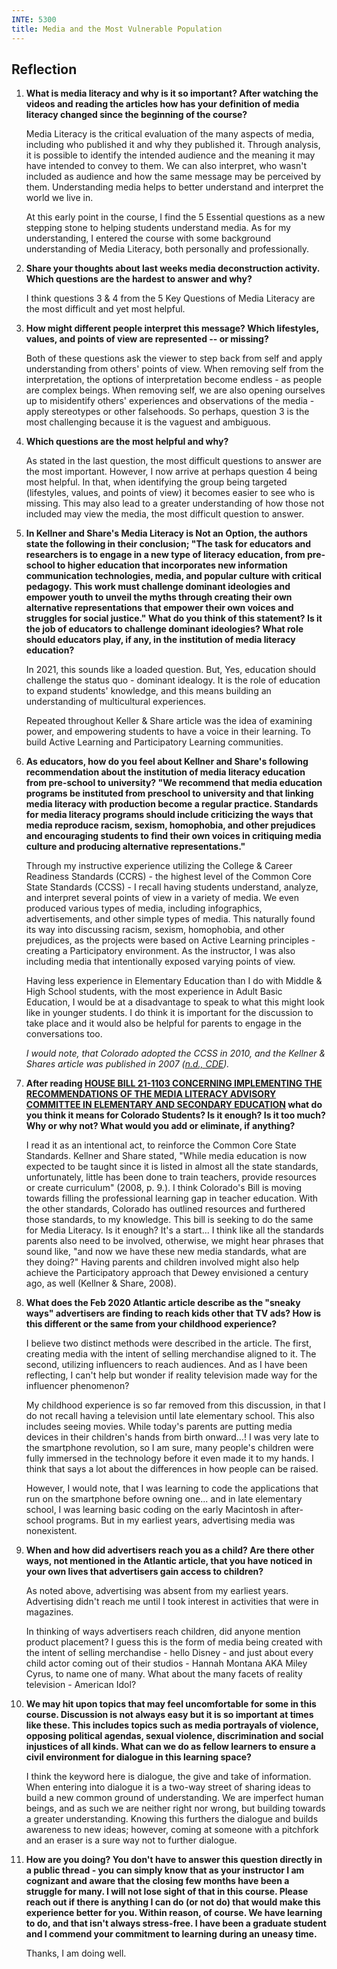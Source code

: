 ```yaml
---
INTE: 5300
title: Media and the Most Vulnerable Population
---
```


## Reflection

1. **What is media literacy and why is it so important? After watching the videos and reading the articles how has your definition of media literacy changed since the beginning of the course?**

    Media Literacy is the critical evaluation of the many aspects of media, including who published it and why they published it. Through analysis, it is possible to identify the intended audience and the meaning it may have intended to convey to them. We can also interpret, who wasn't included as audience and how the same message may be perceived by them. Understanding media helps to better understand and interpret the world we live in.

    At this early point in the course, I find the 5 Essential questions as a new stepping stone to helping students understand media. As for my understanding, I entered the course with some background understanding of Media Literacy, both personally and professionally.

2. **Share your thoughts about last weeks media deconstruction activity. Which questions are the hardest to answer and why?**

    I think questions 3 & 4 from the 5 Key Questions of Media Literacy are the most difficult and yet most helpful.

3. **How might different people interpret this message? Which lifestyles, values, and points of view are represented -- or missing?**

    Both of these questions ask the viewer to step back from self and apply understanding from others' points of view. When removing self from the interpretation, the options of interpretation become endless - as people are complex beings. When removing self, we are also opening ourselves up to misidentify others' experiences and observations of the media - apply stereotypes or other falsehoods. So perhaps, question 3 is the most challenging because it is the vaguest and ambiguous.

4. **Which questions are the most helpful and why?**

    As stated in the last question, the most difficult questions to answer are the most important. However, I now arrive at perhaps question 4 being most helpful. In that, when identifying the group being targeted (lifestyles, values, and points of view) it becomes easier to see who is missing.  This may also lead to a greater understanding of how those not included may view the media, the most difficult question to answer.

5. **In Kellner and Share's Media Literacy is Not an Option, the authors state the following in their conclusion; "The task for educators and researchers is to engage in a new type of literacy education, from pre-school to higher education that incorporates new information communication technologies, media, and popular culture with critical pedagogy. This work must challenge dominant ideologies and empower youth to unveil the myths through creating their own alternative representations that empower their own voices and struggles for social justice." What do you think of this statement? Is it the job of educators to challenge dominant ideologies? What role should educators play, if any, in the institution of media literacy education?**

    In 2021, this sounds like a loaded question. But, Yes, education should challenge the status quo - dominant idealogy. It is the role of education to expand students' knowledge, and this means building an understanding of multicultural experiences.

    Repeated throughout Keller & Share article was the idea of examining power, and empowering students to have a voice in their learning. To build Active Learning and Participatory Learning communities.

6. **As educators, how do you feel about Kellner and Share's following recommendation about the institution of media literacy education from pre-school to university? "We recommend that media education programs be instituted from preschool to university and that linking media literacy with production become a regular practice. Standards for media literacy programs should include criticizing the ways that media reproduce racism, sexism, homophobia, and other prejudices and encouraging students to find their own voices in critiquing media culture and producing alternative representations."**

    Through my instructive experience utilizing the College & Career Readiness Standards (CCRS) - the highest level of the Common Core State Standards (CCSS) - I recall having students understand, analyze, and interpret several points of view in a variety of media. We even produced various types of media, including infographics, advertisements, and other simple types of media. This naturally found its way into discussing racism, sexism, homophobia, and other prejudices, as the projects were based on Active Learning principles - creating a Participatory environment. As the instructor, I was also including media that intentionally exposed varying points of view.

    Having less experience in Elementary Education than I do with Middle & High   School students, with the most experience in Adult Basic Education, I would be at a disadvantage to speak to what this might look like in younger students. I do think it is important for the discussion to take place and it would also be helpful for parents to engage in the conversations too.

    *I would note, that Colorado adopted the CCSS in 2010, and the Kellner & Shares article was published in 2007 ([n.d., CDE](https://www.cde.state.co.us/contentareas/ccss_in_the_colorado_standards)).*

7. **After reading [HOUSE BILL 21-1103 CONCERNING IMPLEMENTING THE RECOMMENDATIONS OF THE MEDIA LITERACY ADVISORY COMMITTEE IN ELEMENTARY AND SECONDARY EDUCATION](https://leg.colorado.gov/sites/default/files/2021a_1103_signed.pdf) what do you think it means for Colorado Students? Is it enough? Is it too much? Why or why not? What would you add or eliminate, if anything?**

    I read it as an intentional act, to reinforce the Common Core State Standards. Kellner and Share stated, "While media education is now expected to be taught since it is listed in almost all the state standards, unfortunately, little has been done to train teachers, provide resources or create curriculum" (2008, p. 9.). I think Colorado's Bill is moving towards filling the professional learning gap in teacher education. With the other standards, Colorado has outlined resources and furthered those standards, to my knowledge. This bill is seeking to do the same for Media Literacy. Is it enough? It's a start... I think like all the standards parents also need to be involved, otherwise, we might hear phrases that sound like, "and now we have these new media standards, what are they doing?" Having parents and children involved might also help achieve the Participatory approach that Dewey envisioned a century ago, as well (Kellner & Share, 2008).

8. **What does the Feb 2020 Atlantic article describe as the "sneaky ways" advertisers are finding to reach kids other that TV ads? How is this different or the same from your childhood experience?**

    I believe two distinct methods were described in the article. The first, creating media with the intent of selling merchandise aligned to it. The second, utilizing influencers to reach audiences. And as I have been reflecting, I can't help but wonder if reality television made way for the influencer phenomenon?

    My childhood experience is so far removed from this discussion, in that I do not recall having a television until late elementary school. This also includes seeing movies. While today's parents are putting media devices in their children's hands from birth onward...! I was very late to the smartphone revolution, so I am sure, many people's children were fully immersed in the technology before it even made it to my hands. I think that says a lot about the differences in how people can be raised.

    However, I would note, that I was learning to code the applications that run on the smartphone before owning one... and in late elementary school, I was learning basic coding on the early Macintosh in after-school programs. But in my earliest years, advertising media was nonexistent.

9. **When and how did advertisers reach you as a child? Are there other ways, not mentioned in the Atlantic article, that you have noticed in your own lives that advertisers gain access to children?**

    As noted above, advertising was absent from my earliest years. Advertising didn't reach me until I took interest in activities that were in magazines.

    In thinking of ways advertisers reach children, did anyone mention product placement? I guess this is the form of media being created with the intent of selling merchandise - hello Disney - and just about every child actor coming out of their studios - Hannah Montana AKA Miley Cyrus, to name one of many. What about the many facets of reality television - American Idol?

10. **We may hit upon topics that may feel uncomfortable for some in this course. Discussion is not always easy but it is so important at times like these. This includes topics such as media portrayals of violence, opposing political agendas, sexual violence, discrimination and social injustices of all kinds. What can we do as fellow learners to ensure a civil environment for dialogue in this learning space?**

    I think the keyword here is dialogue, the give and take of information. When entering into dialogue it is a two-way street of sharing ideas to build a new common ground of understanding. We are imperfect human beings, and as such we are neither right nor wrong, but building towards a greater understanding. Knowing this furthers the dialogue and builds awareness to new ideas; however, coming at someone with a pitchfork and an eraser is a sure way not to further dialogue.

11. **How are you doing? You don't have to answer this question directly in a public thread - you can simply know that as your instructor I am cognizant and aware that the closing few months have been a struggle for many. I will not lose sight of that in this course. Please reach out if there is anything I can do (or not do) that would make this experience better for you. Within reason, of course. We have learning to do, and that isn't always stress-free. I have been a graduate student and I commend your commitment to learning during an uneasy time.**

    Thanks, I am doing well.
